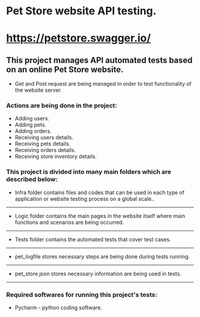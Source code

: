 #                                    Pet Store website API testing.
#                                    https://petstore.swagger.io/

## This project manages API automated tests based on an online Pet Store website.
* Get and Post request are being managed in order to test functionality of the website server.

### Actions are being done in the project:

* Adding users.
* Adding pets.
* Adding orders.
* Receiving users details.
* Receiving pets details.
* Receiving orders details.
* Receiving store inventory details.

### This project is divided into many main folders which are described below:
                                                 
* Infra folder contains files and codes that can be used in each type of application or website
testing process on a global scale..
-----------------------------------------------------------------------------------------------------------------------
* Logic folder contains the main pages in the website itself where main functions and scenarios
are being occurred.
-----------------------------------------------------------------------------------------------------------------------
* Tests folder contains the automated tests that cover test cases.
-----------------------------------------------------------------------------------------------------------------------
* pet_logfile stores necessary steps are being done during tests running.
-----------------------------------------------------------------------------------------------------------------------
* pet_store.json stores necessary information are being used in tests.
-----------------------------------------------------------------------------------------------------------------------
### Required softwares for running this project's tests:
* Pycharm - python coding software.